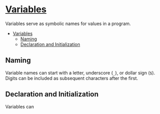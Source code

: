 # [Variables](https://developer.mozilla.org/en-US/docs/Web/JavaScript/Guide/Grammar_and_types#variables)
Variables serve as symbolic names for values in a program.
- [Variables](#variables)
  - [Naming](#naming)
  - [Declaration and Initialization](#declaration-and-initialization)


## Naming
Variable names can start with a letter, underscore (`_`), or dollar sign (`$`). Digits can be included as subsequent characters after the first. 

## Declaration and Initialization
Variables can 